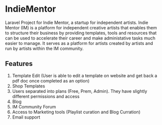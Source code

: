 # IndieMentor
 Laravel Project for Indie Mentor, a startup for independent artists.
 Indie Mentor (IM) is a platform for independent creative artists that enables them to structure their business by providing templates, tools and resources that can be used to accelerate their career and make administative tasks much easier to manage. 
 It serves as a platform for artists created by artists and run by artists within the IM community.
 
 ## Features
 1. Template Edit (User is able to edit a template on website and get back a pdf doc once completed as an option)
 2. Shop Templates
 3. Users separated into plans (Free, Prem, Admin). They have slightly different permissions and access
 4. Blog
 5. IM Community Forum
 6. Access to Marketing tools (Playlist curation and Blog Curration)
 7. Email support
